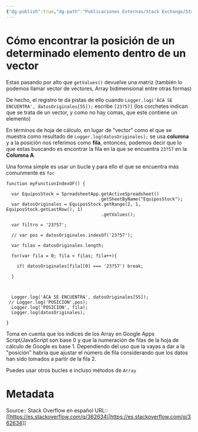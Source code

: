```yaml
---
{"dg-publish":true,"dg-path":"Publicaciones Externas/Stack Exchange/Stack Overflow en español/es.stackoverflow.com-362634.md","permalink":"/publicaciones-externas/stack-exchange/stack-overflow-en-espanol/es-stackoverflow-com-362634/","title":"Cómo encontrar la posición de un determinado elemento dentro de un vector","hide":true,"noteIcon":"default","created":"2024-04-03T12:49:10.728-06:00","updated":"2024-04-05T16:43:56.683-06:00"}
---
```


# Cómo encontrar la posición de un determinado elemento dentro de un vector

Estas pasando por alto que `getValues()` devuelve una matriz (también lo podemos llamar vector de vectores, Array bidimensional entre otras formas)

De hecho, el registro te da pistas de ello cuando `Logger.log('ÀCA SE ENCUENTRA', datosOriginales[55]);` escribe `[23?57]` (los corchetes indican que se trata de un vector, y como no hay comas, que este contiene un elemento)

En términos de hoja de cálculo, en lugar de "vector" como el que se muestra como resultado de `Logger.log(datosOriginales);` se usa **columna** y a la posición nos referimos como **fila**, entonces, podemos decir que lo que estas buscando es encontrar la fila en la que se encuentra `23?57` en la **Columna A**.

Una forma simple es usar un bucle y para ello el que se encuentra más comunmente es `for`

    function myFunctionIndexOF() {
    
      var EquiposStock = SpreadsheetApp.getActiveSpreadsheet()
                                       .getSheetByName("EquiposStock");
      var datosOriginales = EquiposStock.getRange(2, 1, EquiposStock.getLastRow(), 1)
                                        .getValues(); 
    
      var filtro = '23?57';
    
      // var pos = datosOriginales.indexOf('23?57');
    
      var filas = datosOriginales.length;
    
      for(var fila = 0; fila < filas; fila++){
    
        if( datosOriginales[fila][0] === '23?57') break;
    
      }
    
      
    
      Logger.log('ÀCA SE ENCUENTRA', datosOriginales[55]);
     // Logger.log('POSICION',pos);
      Logger.log('POSICION', fila);
      Logger.log(datosOriginales);
    
    }

Toma en cuenta que los índices de los Array en Google Apps Script/JavaScript son base 0 y que la numeración de filas de la hoja de cálculo de Google es base 1. Dependiendo del uso que la vayas a dar a la "posición" habría que ajustar el número de fila considerando que los datos han sido tomados a partir de la fila 2.

Puedes usar otros bucles e incluso métodos de `Array`

# Metadata
Source:: Stack Overflow en español
URL:: [[https://es.stackoverflow.com/q/362634\|https://es.stackoverflow.com/q/362634]]

